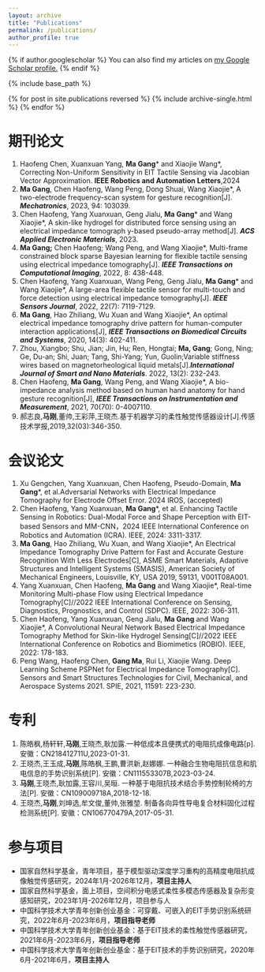 ```yaml
---
layout: archive
title: "Publications"
permalink: /publications/
author_profile: true
---
```


{% if author.googlescholar %}
  You can also find my articles on <u><a href="{{author.googlescholar}}">my Google Scholar profile</a>.</u>
{% endif %}

{% include base_path %}

{% for post in site.publications reversed %}
  {% include archive-single.html %}
{% endfor %}

期刊论文
======
1. Haofeng Chen, Xuanxuan Yang, **Ma Gang*** and Xiaojie Wang*, Correcting Non-Uniform Sensitivity in EIT Tactile Sensing via Jacobian Vector Approximation. **IEEE Robotics and Automation Letters**,2024
8. **Ma Gang**, Chen Haofeng, Wang Peng, Dong Shuai, Wang Xiaojie*, A two-electrode frequency-scan system for gesture recognition[J]. **_Mechatronics_**, 2023, 94: 103039.
7. Chen Haofeng, Yang Xuanxuan, Geng Jialu, **Ma Gang*** and Wang Xiaojie*, A skin-like hydrogel for distributed force sensing using an electrical impedance tomograph y-based pseudo-array method[J]. **_ACS Applied Electronic Materials_**, 2023.
6. **Ma Gang;** Chen Haofeng; Wang Peng, and Wang Xiaojie*, Multi-frame constrained block sparse Bayesian learning for flexible tactile sensing using electrical impedance tomography[J]. **_IEEE Transactions on Computational Imaging_**, 2022, 8: 438-448.
5. Chen Haofeng, Yang Xuanxuan, Wang Peng, Geng Jialu, **Ma Gang*** and Wang Xiaojie*, A large-area flexible tactile sensor for multi-touch and force detection using electrical impedance tomography[J]. **_IEEE Sensors Journal_**, 2022, 22(7): 7119-7129.
4. **Ma Gang**, Hao Zhiliang, Wu Xuan and Wang Xiaojie*, An optimal electrical impedance tomography drive pattern for human-computer interaction applications[J], **_IEEE Transactions on Biomedical Circuits and Systems_**, 2020, 14(3): 402-411.
3. Zhou, Xiangbo; Shu, Jian; Jin, Hu; Ren, Hongtai; **Ma, Gang**; Gong, Ning; Ge, Du-an; Shi, Juan; Tang, Shi-Yang; Yun, Guolin;Variable stiffness wires based on magnetorheological liquid metals[J].**_International Journal of Smart and Nano Materials_**. 2022, 13(2): 232-243.
2. Chen Haofeng, **Ma Gang**, Wang Peng, and Wang Xiaojie*, A bio-impedance analysis method based on human hand anatomy for hand gesture recognition[J], **_IEEE Transactions on Instrumentation and Measurement_**, 2021, 70(70): 0-4007110.
1. 郝志良,**马刚**,董帅,王彩萍,王晓杰.基于机器学习的柔性触觉传感器设计[J].传感技术学报,2019,32(03):346-350.

会议论文
======
1. Xu Gengchen, Yang Xuanxuan, Chen Haofeng, Pseudo-Domain, **Ma Gang***, et al.Adversarial Networks with Electrical Impedance Tomography for Electrode Offset Error. 2024 IROS, (accepted)
5. Chen Haofeng, Yang Xuanxuan, **Ma Gang***, et al. Enhancing Tactile Sensing in Robotics: Dual-Modal Force and Shape Perception with EIT-based Sensors and MM-CNN，2024 IEEE International Conference on Robotics and Automation (ICRA). IEEE, 2024: 3311-3317.
4. **Ma Gang**, Hao Zhiliang, Wu Xuan, and Wang Xiaojie*, An Electrical Impedance Tomography Drive Pattern for Fast and Accurate Gesture Recognition With Less Electrodes[C], ASME Smart Materials, Adaptive Structures and Intelligent Systems (SMASIS), American Society of Mechanical Engineers, Louisville, KY, USA 2019, 59131, V001T08A001.
3. Yang Xuanxuan, Chen Haofeng, **Ma Gang** and Wang Xiaojie*, Real-time Monitoring Multi-phase Flow using Electrical Impedance Tomography[C]//2022 IEEE International Conference on Sensing, Diagnostics, Prognostics, and Control (SDPC). IEEE, 2022: 306-311.
2. Chen Haofeng, Yang Xuanxuan, Geng Jialu, **Ma Gang** and Wang Xiaojie*, A Convolutional Neural Network Based Electrical Impedance Tomography Method for Skin-like Hydrogel Sensing[C]//2022 IEEE International Conference on Robotics and Biomimetics (ROBIO). IEEE, 2022: 178-183.
1. Peng Wang, Haofeng Chen, **Gang Ma**, Rui Li, Xiaojie Wang.  Deep Learning Scheme PSPNet for Electrical Impedance Tomography[C]. Sensors and Smart Structures Technologies for Civil, Mechanical, and Aerospace Systems 2021. SPIE, 2021, 11591: 223-230.
   
专利
======
1. 陈皓枫,杨轩轩,**马刚**,王晓杰,耿加露.一种低成本且便携式的电阻抗成像电路[p].安徽：CN218412711U,2023-01-31.
2. 王晓杰,王玉成,**马刚**,陈皓枫,王鹏,曹洪新,赵娜娜. 一种融合生物电阻抗信息和肌电信息的手势识别系统[P]. 安徽：CN111553307B,2023-03-24.
3. **马刚**,王晓杰,耿加露,王容川,吴晅. 一种基于电阻抗技术结合手势控制轮椅的方法[P]. 安徽：CN109009718A,2018-12-18.
4. 王晓杰,**马刚**,刘坤选,牟文俊,董帅,张雅堃. 制备各向异性导电复合材料固化过程检测系统[P]. 安徽：CN106770479A,2017-05-31.
   
参与项目
======
* 国家自然科学基金，青年项目，基于模型驱动深度学习重构的高精度电阻抗成像触觉传感研究，2024年1月-2026年12月，**项目主持人**
* 国家自然科学基金，面上项目，空间积分电感式柔性多模态传感器及复杂形变感知研究，2023年1月-2026年12月，项目参与人
* 中国科学技术大学青年创新创业基金：可穿戴、可嵌入的EIT手势识别系统研究，2022年6月-2023年6月，**项目指导老师**
* 中国科学技术大学青年创新创业基金：基于EIT技术的柔性触觉传感器研究，2021年6月-2023年6月，**项目指导老师**
* 中国科学技术大学青年创新创业基金：基于EIT技术的手势识别研究，2020年6月-2021年6月，**项目主持人**
